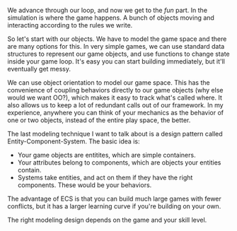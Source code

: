 We advance through our loop, and now we get to the _fun_ part.
In the simulation is where the game happens.
A bunch of objects moving and interacting according to the rules we
write.

So let's start with our objects.
We have to model the game space and there are many options for this.
In very simple games, we can use standard data structures to represent
our game objects, and use functions to change state inside your game
loop.
It's easy you can start building immediately, but it'll
eventually get messy.

We can use object orientation to model our game space.
This has the convenience of coupling behaviors directly to our game
objects
(why else would we want OO?),
which makes it easy to track what's called where.
It also allows us to keep a lot of redundant calls out of our
framework.
In my experience, anywhere you can think of your mechanics as the
behavior of one or two objects, instead of the entire play space, the
better.

The last modeling technique I want to talk about is a design pattern
called Entity-Component-System.
The basic idea is:
* Your game objects are entitites, which are simple containers.
* Your attributes belong to components, which are objects your entities
  contain.
* Systems take entities, and act on them if they have the right
  components. These would be your behaviors.

The advantage of ECS is that you can build much large games with fewer
conflicts, but it has a larger learning curve if you're building on
your own.

The right modeling design depends on the game and your skill level.
